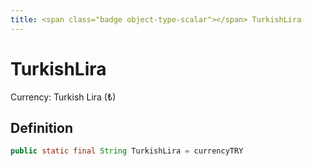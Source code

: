 ```yaml
---
title: <span class="badge object-type-scalar"></span> TurkishLira
---
```

# <span class="badge object-type-scalar"></span> TurkishLira

Currency: Turkish Lira (₺)

## Definition

```java
public static final String TurkishLira = currencyTRY
```
